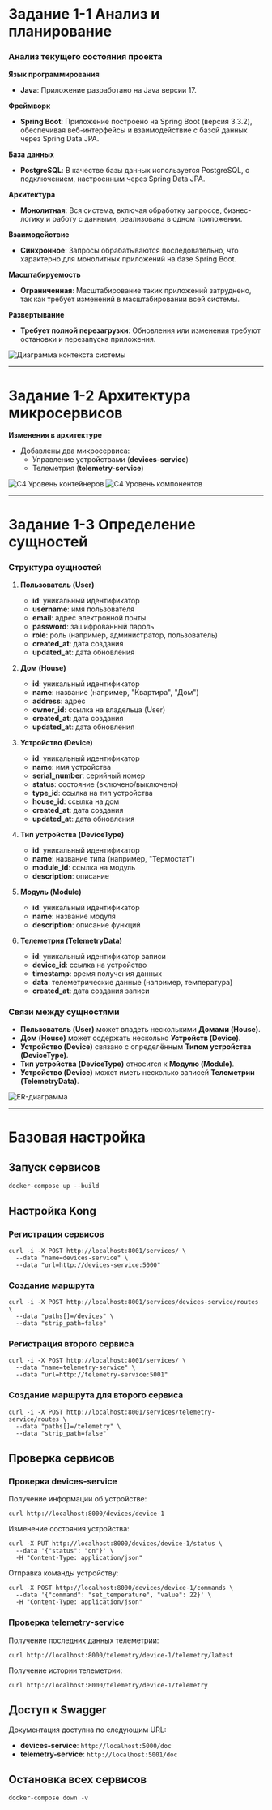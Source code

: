 ﻿# Задание 1-1 Анализ и планирование 

### Анализ текущего состояния проекта

**Язык программирования**

- **Java**: Приложение разработано на Java версии 17.

**Фреймворк**

- **Spring Boot**: Приложение построено на Spring Boot (версия 3.3.2), обеспечивая веб-интерфейсы и взаимодействие с базой данных через Spring Data JPA.

**База данных**

- **PostgreSQL**: В качестве базы данных используется PostgreSQL, с подключением, настроенным через Spring Data JPA.

**Архитектура**

- **Монолитная**: Вся система, включая обработку запросов, бизнес-логику и работу с данными, реализована в одном приложении.

**Взаимодействие**

- **Синхронное**: Запросы обрабатываются последовательно, что характерно для монолитных приложений на базе Spring Boot.

**Масштабируемость**

- **Ограниченная**: Масштабирование таких приложений затруднено, так как требует изменений в масштабировании всей системы.

**Развертывание**

- **Требует полной перезагрузки**: Обновления или изменения требуют остановки и перезапуска приложения.

![Диаграмма контекста системы](./PlantUML/1-1.svg)

---

# Задание 1-2 Архитектура микросервисов

**Изменения в архитектуре**

- Добавлены два микросервиса:
  - Управление устройствами (**devices-service**)
  - Телеметрия (**telemetry-service**)

![C4 Уровень контейнеров](./PlantUML/1-2-containers.svg)
![C4 Уровень компонентов](./PlantUML/1-2-components.svg)

---

# Задание 1-3 Определение сущностей

### Структура сущностей

1. **Пользователь (User)**
   - **id**: уникальный идентификатор
   - **username**: имя пользователя
   - **email**: адрес электронной почты
   - **password**: зашифрованный пароль
   - **role**: роль (например, администратор, пользователь)
   - **created_at**: дата создания
   - **updated_at**: дата обновления

2. **Дом (House)**
   - **id**: уникальный идентификатор
   - **name**: название (например, "Квартира", "Дом")
   - **address**: адрес
   - **owner_id**: ссылка на владельца (User)
   - **created_at**: дата создания
   - **updated_at**: дата обновления

3. **Устройство (Device)**
   - **id**: уникальный идентификатор
   - **name**: имя устройства
   - **serial_number**: серийный номер
   - **status**: состояние (включено/выключено)
   - **type_id**: ссылка на тип устройства
   - **house_id**: ссылка на дом
   - **created_at**: дата создания
   - **updated_at**: дата обновления

4. **Тип устройства (DeviceType)**
   - **id**: уникальный идентификатор
   - **name**: название типа (например, "Термостат")
   - **module_id**: ссылка на модуль
   - **description**: описание

5. **Модуль (Module)**
   - **id**: уникальный идентификатор
   - **name**: название модуля
   - **description**: описание функций

6. **Телеметрия (TelemetryData)**
   - **id**: уникальный идентификатор записи
   - **device_id**: ссылка на устройство
   - **timestamp**: время получения данных
   - **data**: телеметрические данные (например, температура)
   - **created_at**: дата создания записи

### Связи между сущностями

- **Пользователь (User)** может владеть несколькими **Домами (House)**.
- **Дом (House)** может содержать несколько **Устройств (Device)**.
- **Устройство (Device)** связано с определённым **Типом устройства (DeviceType)**.
- **Тип устройства (DeviceType)** относится к **Модулю (Module)**.
- **Устройство (Device)** может иметь несколько записей **Телеметрии (TelemetryData)**.

![ER-диаграмма](./PlantUML/er.svg)

---

# Базовая настройка

## Запуск сервисов

```
docker-compose up --build
```

## Настройка Kong

### Регистрация сервисов

```
curl -i -X POST http://localhost:8001/services/ \
  --data "name=devices-service" \
  --data "url=http://devices-service:5000"
```

### Создание маршрута

```
curl -i -X POST http://localhost:8001/services/devices-service/routes \
  --data "paths[]=/devices" \
  --data "strip_path=false"
```

### Регистрация второго сервиса

```
curl -i -X POST http://localhost:8001/services/ \
  --data "name=telemetry-service" \
  --data "url=http://telemetry-service:5001"
```

### Создание маршрута для второго сервиса

```
curl -i -X POST http://localhost:8001/services/telemetry-service/routes \
  --data "paths[]=/telemetry" \
  --data "strip_path=false"
```

## Проверка сервисов

### Проверка **devices-service**

Получение информации об устройстве:

```
curl http://localhost:8000/devices/device-1
```

Изменение состояния устройства:

```
curl -X PUT http://localhost:8000/devices/device-1/status \
  --data '{"status": "on"}' \
  -H "Content-Type: application/json"
```

Отправка команды устройству:

```
curl -X POST http://localhost:8000/devices/device-1/commands \
  --data '{"command": "set_temperature", "value": 22}' \
  -H "Content-Type: application/json"
```

### Проверка **telemetry-service**

Получение последних данных телеметрии:

```
curl http://localhost:8000/telemetry/device-1/telemetry/latest
```

Получение истории телеметрии:

```
curl http://localhost:8000/telemetry/device-1/telemetry
```

## Доступ к Swagger

Документация доступна по следующим URL:

- **devices-service**: `http://localhost:5000/doc`
- **telemetry-service**: `http://localhost:5001/doc`

## Остановка всех сервисов

```
docker-compose down -v
```

